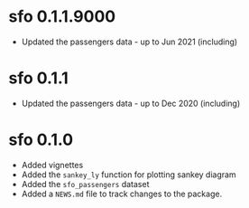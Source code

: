 # sfo 0.1.1.9000

* Updated the passengers data - up to Jun 2021 (including)

# sfo 0.1.1

* Updated the passengers data - up to Dec 2020 (including)

# sfo 0.1.0

* Added vignettes
* Added the `sankey_ly` function for plotting sankey diagram
* Added the `sfo_passengers` dataset
* Added a `NEWS.md` file to track changes to the package.
